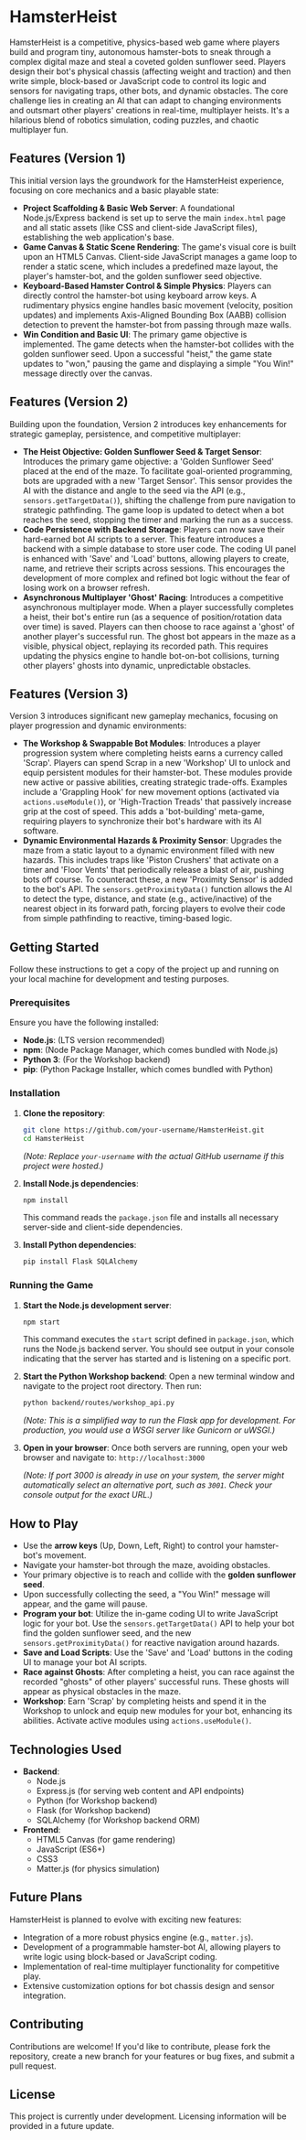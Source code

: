 # HamsterHeist

HamsterHeist is a competitive, physics-based web game where players build and program tiny, autonomous hamster-bots to sneak through a complex digital maze and steal a coveted golden sunflower seed. Players design their bot's physical chassis (affecting weight and traction) and then write simple, block-based or JavaScript code to control its logic and sensors for navigating traps, other bots, and dynamic obstacles. The core challenge lies in creating an AI that can adapt to changing environments and outsmart other players' creations in real-time, multiplayer heists. It's a hilarious blend of robotics simulation, coding puzzles, and chaotic multiplayer fun.

## Features (Version 1)

This initial version lays the groundwork for the HamsterHeist experience, focusing on core mechanics and a basic playable state:

*   **Project Scaffolding & Basic Web Server**: A foundational Node.js/Express backend is set up to serve the main `index.html` page and all static assets (like CSS and client-side JavaScript files), establishing the web application's base.
*   **Game Canvas & Static Scene Rendering**: The game's visual core is built upon an HTML5 Canvas. Client-side JavaScript manages a game loop to render a static scene, which includes a predefined maze layout, the player's hamster-bot, and the golden sunflower seed objective.
*   **Keyboard-Based Hamster Control & Simple Physics**: Players can directly control the hamster-bot using keyboard arrow keys. A rudimentary physics engine handles basic movement (velocity, position updates) and implements Axis-Aligned Bounding Box (AABB) collision detection to prevent the hamster-bot from passing through maze walls.
*   **Win Condition and Basic UI**: The primary game objective is implemented. The game detects when the hamster-bot collides with the golden sunflower seed. Upon a successful "heist," the game state updates to "won," pausing the game and displaying a simple "You Win!" message directly over the canvas.

## Features (Version 2)

Building upon the foundation, Version 2 introduces key enhancements for strategic gameplay, persistence, and competitive multiplayer:

*   **The Heist Objective: Golden Sunflower Seed & Target Sensor**: Introduces the primary game objective: a 'Golden Sunflower Seed' placed at the end of the maze. To facilitate goal-oriented programming, bots are upgraded with a new 'Target Sensor'. This sensor provides the AI with the distance and angle to the seed via the API (e.g., `sensors.getTargetData()`), shifting the challenge from pure navigation to strategic pathfinding. The game loop is updated to detect when a bot reaches the seed, stopping the timer and marking the run as a success.
*   **Code Persistence with Backend Storage**: Players can now save their hard-earned bot AI scripts to a server. This feature introduces a backend with a simple database to store user code. The coding UI panel is enhanced with 'Save' and 'Load' buttons, allowing players to create, name, and retrieve their scripts across sessions. This encourages the development of more complex and refined bot logic without the fear of losing work on a browser refresh.
*   **Asynchronous Multiplayer 'Ghost' Racing**: Introduces a competitive asynchronous multiplayer mode. When a player successfully completes a heist, their bot's entire run (as a sequence of position/rotation data over time) is saved. Players can then choose to race against a 'ghost' of another player's successful run. The ghost bot appears in the maze as a visible, physical object, replaying its recorded path. This requires updating the physics engine to handle bot-on-bot collisions, turning other players' ghosts into dynamic, unpredictable obstacles.

## Features (Version 3)

Version 3 introduces significant new gameplay mechanics, focusing on player progression and dynamic environments:

*   **The Workshop & Swappable Bot Modules**: Introduces a player progression system where completing heists earns a currency called 'Scrap'. Players can spend Scrap in a new 'Workshop' UI to unlock and equip persistent modules for their hamster-bot. These modules provide new active or passive abilities, creating strategic trade-offs. Examples include a 'Grappling Hook' for new movement options (activated via `actions.useModule()`), or 'High-Traction Treads' that passively increase grip at the cost of speed. This adds a 'bot-building' meta-game, requiring players to synchronize their bot's hardware with its AI software.
*   **Dynamic Environmental Hazards & Proximity Sensor**: Upgrades the maze from a static layout to a dynamic environment filled with new hazards. This includes traps like 'Piston Crushers' that activate on a timer and 'Floor Vents' that periodically release a blast of air, pushing bots off course. To counteract these, a new 'Proximity Sensor' is added to the bot's API. The `sensors.getProximityData()` function allows the AI to detect the type, distance, and state (e.g., active/inactive) of the nearest object in its forward path, forcing players to evolve their code from simple pathfinding to reactive, timing-based logic.

## Getting Started

Follow these instructions to get a copy of the project up and running on your local machine for development and testing purposes.

### Prerequisites

Ensure you have the following installed:

*   **Node.js**: (LTS version recommended)
*   **npm**: (Node Package Manager, which comes bundled with Node.js)
*   **Python 3**: (For the Workshop backend)
*   **pip**: (Python Package Installer, which comes bundled with Python)

### Installation

1.  **Clone the repository**:
    ```bash
    git clone https://github.com/your-username/HamsterHeist.git
    cd HamsterHeist
    ```
    *(Note: Replace `your-username` with the actual GitHub username if this project were hosted.)*

2.  **Install Node.js dependencies**:
    ```bash
    npm install
    ```
    This command reads the `package.json` file and installs all necessary server-side and client-side dependencies.

3.  **Install Python dependencies**:
    ```bash
    pip install Flask SQLAlchemy
    ```

### Running the Game

1.  **Start the Node.js development server**:
    ```bash
    npm start
    ```
    This command executes the `start` script defined in `package.json`, which runs the Node.js backend server. You should see output in your console indicating that the server has started and is listening on a specific port.

2.  **Start the Python Workshop backend**:
    Open a new terminal window and navigate to the project root directory. Then run:
    ```bash
    python backend/routes/workshop_api.py
    ```
    *(Note: This is a simplified way to run the Flask app for development. For production, you would use a WSGI server like Gunicorn or uWSGI.)*

3.  **Open in your browser**:
    Once both servers are running, open your web browser and navigate to:
    `http://localhost:3000`

    *(Note: If port 3000 is already in use on your system, the server might automatically select an alternative port, such as `3001`. Check your console output for the exact URL.)*

## How to Play

*   Use the **arrow keys** (Up, Down, Left, Right) to control your hamster-bot's movement.
*   Navigate your hamster-bot through the maze, avoiding obstacles.
*   Your primary objective is to reach and collide with the **golden sunflower seed**.
*   Upon successfully collecting the seed, a "You Win!" message will appear, and the game will pause.
*   **Program your bot**: Utilize the in-game coding UI to write JavaScript logic for your bot. Use the `sensors.getTargetData()` API to help your bot find the golden sunflower seed, and the new `sensors.getProximityData()` for reactive navigation around hazards.
*   **Save and Load Scripts**: Use the 'Save' and 'Load' buttons in the coding UI to manage your bot AI scripts.
*   **Race against Ghosts**: After completing a heist, you can race against the recorded "ghosts" of other players' successful runs. These ghosts will appear as physical obstacles in the maze.
*   **Workshop**: Earn 'Scrap' by completing heists and spend it in the Workshop to unlock and equip new modules for your bot, enhancing its abilities. Activate active modules using `actions.useModule()`.

## Technologies Used

*   **Backend**:
    *   Node.js
    *   Express.js (for serving web content and API endpoints)
    *   Python (for Workshop backend)
    *   Flask (for Workshop backend)
    *   SQLAlchemy (for Workshop backend ORM)
*   **Frontend**:
    *   HTML5 Canvas (for game rendering)
    *   JavaScript (ES6+)
    *   CSS3
    *   Matter.js (for physics simulation)

## Future Plans

HamsterHeist is planned to evolve with exciting new features:

*   Integration of a more robust physics engine (e.g., `matter.js`).
*   Development of a programmable hamster-bot AI, allowing players to write logic using block-based or JavaScript coding.
*   Implementation of real-time multiplayer functionality for competitive play.
*   Extensive customization options for bot chassis design and sensor integration.

## Contributing

Contributions are welcome! If you'd like to contribute, please fork the repository, create a new branch for your features or bug fixes, and submit a pull request.

## License

This project is currently under development. Licensing information will be provided in a future update.
